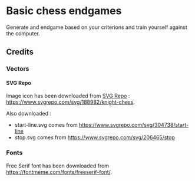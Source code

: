 # Basic chess endgames

Generate and endgame based on your criterions and train yourself against the computer.

## Credits

### Vectors

#### SVG Repo

Image icon has been downloaded from [SVG Repo](https://www.svgrepo.com/) : https://www.svgrepo.com/svg/188982/knight-chess.

Also downloaded :
* start-line.svg comes from https://www.svgrepo.com/svg/304738/start-line
* stop.svg comes from https://www.svgrepo.com/svg/206465/stop

### Fonts

Free Serif font has been downloaded from https://fontmeme.com/fonts/freeserif-font/.